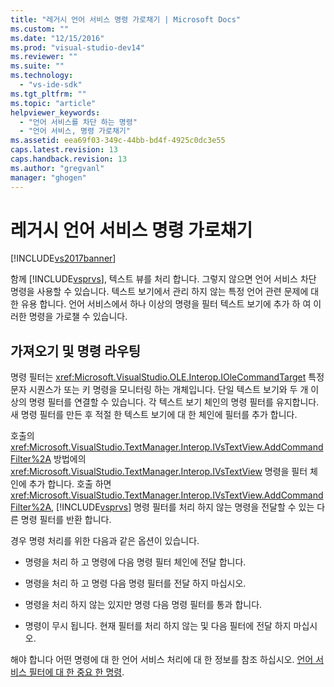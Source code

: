 ```yaml
---
title: "레거시 언어 서비스 명령 가로채기 | Microsoft Docs"
ms.custom: ""
ms.date: "12/15/2016"
ms.prod: "visual-studio-dev14"
ms.reviewer: ""
ms.suite: ""
ms.technology: 
  - "vs-ide-sdk"
ms.tgt_pltfrm: ""
ms.topic: "article"
helpviewer_keywords: 
  - "언어 서비스를 차단 하는 명령"
  - "언어 서비스, 명령 가로채기"
ms.assetid: eea69f03-349c-44bb-bd4f-4925c0dc3e55
caps.latest.revision: 13
caps.handback.revision: 13
ms.author: "gregvanl"
manager: "ghogen"
---
```

# 레거시 언어 서비스 명령 가로채기
[!INCLUDE[vs2017banner](../../code-quality/includes/vs2017banner.md)]

함께 [!INCLUDE[vsprvs](../../code-quality/includes/vsprvs_md.md)], 텍스트 뷰를 처리 합니다. 그렇지 않으면 언어 서비스 차단 명령을 사용할 수 있습니다.  텍스트 보기에서 관리 하지 않는 특정 언어 관련 문제에 대 한 유용 합니다.  언어 서비스에서 하나 이상의 명령을 필터 텍스트 보기에 추가 하 여 이러한 명령을 가로챌 수 있습니다.  
  
## 가져오기 및 명령 라우팅  
 명령 필터는 <xref:Microsoft.VisualStudio.OLE.Interop.IOleCommandTarget> 특정 문자 시퀀스가 또는 키 명령을 모니터링 하는 개체입니다.  단일 텍스트 보기와 두 개 이상의 명령 필터를 연결할 수 있습니다.  각 텍스트 보기 체인의 명령 필터를 유지합니다.  새 명령 필터를 만든 후 적절 한 텍스트 보기에 대 한 체인에 필터를 추가 합니다.  
  
 호출의 <xref:Microsoft.VisualStudio.TextManager.Interop.IVsTextView.AddCommandFilter%2A> 방법에의 <xref:Microsoft.VisualStudio.TextManager.Interop.IVsTextView> 명령을 필터 체인에 추가 합니다.  호출 하면 <xref:Microsoft.VisualStudio.TextManager.Interop.IVsTextView.AddCommandFilter%2A>, [!INCLUDE[vsprvs](../../code-quality/includes/vsprvs_md.md)] 명령 필터를 처리 하지 않는 명령을 전달할 수 있는 다른 명령 필터를 반환 합니다.  
  
 경우 명령 처리를 위한 다음과 같은 옵션이 있습니다.  
  
-   명령을 처리 하 고 명령에 다음 명령 필터 체인에 전달 합니다.  
  
-   명령을 처리 하 고 명령 다음 명령 필터를 전달 하지 마십시오.  
  
-   명령을 처리 하지 않는 있지만 명령 다음 명령 필터를 통과 합니다.  
  
-   명령이 무시 됩니다.  현재 필터를 처리 하지 않는 및 다음 필터에 전달 하지 마십시오.  
  
 해야 합니다 어떤 명령에 대 한 언어 서비스 처리에 대 한 정보를 참조 하십시오. [언어 서비스 필터에 대 한 중요 한 명령](../../extensibility/internals/important-commands-for-language-service-filters.md).